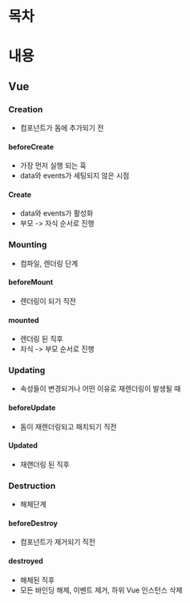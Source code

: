 # 목차



# 내용

## Vue

### Creation

- 컴포넌트가 돔에 추가되기 전

#### beforeCreate

- 가장 먼저 실행 되는 훅
- data와 events가 세팅되지 않은 시점

#### Create

- data와 events가 활성화
- 부모 -> 자식 순서로 진행

### Mounting

- 컴파일, 렌더링 단계

#### beforeMount

- 렌더링이 되기 직전

#### mounted

- 렌더링 된 직후
- 자식 -> 부모 순서로 진행

### Updating

- 속성들이 변경되거나 어떤 이유로 재렌더링이 발생될 때

#### beforeUpdate

- 돔이 재렌더링되고 패치되기 직전

#### Updated

- 재랜더링 된 직후

### Destruction

- 해체단계

#### beforeDestroy

- 컴포넌트가 제거되기 직전

#### destroyed

- 해체된 직후
- 모든 바인딩 해제, 이벤트 제거, 하위 Vue 인스턴스 삭제

